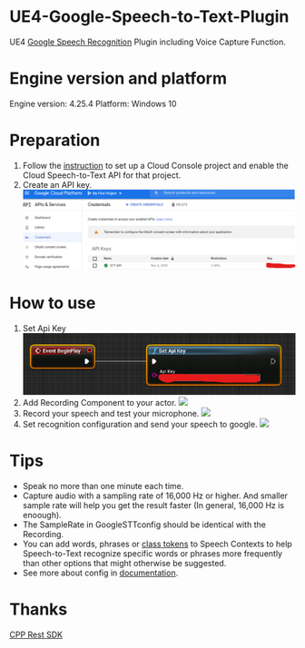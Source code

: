 # UE4-Google-Speech-to-Text-Plugin
UE4 [Google Speech Recognition](https://cloud.google.com/speech-to-text/) Plugin including Voice Capture Function.
# Engine version and platform
Engine version: 4.25.4
Platform: Windows 10
# Preparation
1) Follow the [instruction](https://cloud.google.com/speech-to-text/docs/quickstart-client-libraries) to set up a Cloud Console project and enable the Cloud Speech-to-Text API for that project. 
2) Create an API key.
![](Pictures/Apikey.png)
# How to use
1) Set Api Key
![](Pictures/SetApiKey.png)
2) Add Recording Component to your actor.
![](RecordingComponent.png)
3) Record your speech and test your microphone.
![](RecordSpeech.png)
4) Set recognition configuration and send your speech to google.
![](Recognition.png)
# Tips
* Speak no more than one minute each time.
* Capture audio with a sampling rate of 16,000 Hz or higher. And smaller sample rate will help you get the result faster (In general, 16,000 Hz is enoough).
* The SampleRate in GoogleSTTconfig should be identical with the Recording.
* You can add words, phrases or [class tokens](https://cloud.google.com/speech-to-text/docs/class-tokens) to Speech Contexts to help Speech-to-Text recognize specific words or phrases more frequently than other options that might otherwise be suggested.
* See more about config in [documentation](https://cloud.google.com/speech-to-text/docs/reference/rest/v1/RecognitionConfig).
# Thanks
[CPP Rest SDK](https://github.com/microsoft/cpprestsdk)